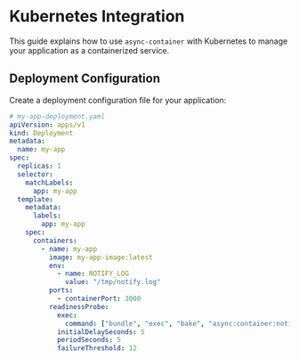 # Kubernetes Integration

This guide explains how to use `async-container` with Kubernetes to manage your application as a containerized service.

## Deployment Configuration

Create a deployment configuration file for your application:

```yaml
# my-app-deployment.yaml
apiVersion: apps/v1
kind: Deployment
metadata:
  name: my-app
spec:
  replicas: 1
  selector:
    matchLabels:
      app: my-app
  template:
    metadata:
      labels:
        app: my-app
    spec:
      containers:
        - name: my-app
          image: my-app-image:latest
          env:
            - name: NOTIFY_LOG
              value: "/tmp/notify.log"
          ports:
            - containerPort: 3000
          readinessProbe:
            exec:
              command: ["bundle", "exec", "bake", "async:container:notify:log:ready?"]
            initialDelaySeconds: 5
            periodSeconds: 5
            failureThreshold: 12
```
